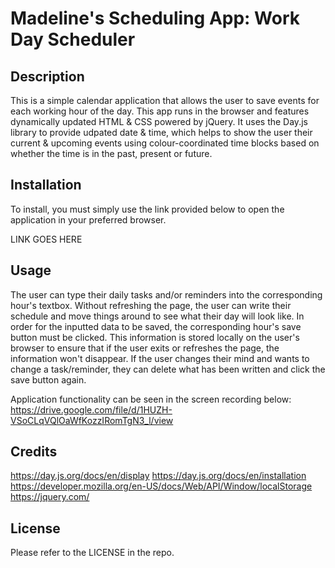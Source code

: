 # Madeline's Scheduling App: Work Day Scheduler

## Description
This is a simple calendar application that allows the user to save events for each working hour of the day. This app runs in the browser and features dynamically updated HTML & CSS powered by jQuery. It uses the Day.js library to provide udpated date & time, which helps to show the user their current & upcoming events using colour-coordinated time blocks based on whether the time is in the past, present or future.

## Installation
To install, you must simply use the link provided below to open the application in your preferred browser.

LINK GOES HERE

## Usage
The user can type their daily tasks and/or reminders into the corresponding hour's textbox. Without refreshing the page, the user can write their schedule and move things around to see what their day will look like. In order for the inputted data to be saved, the corresponding hour's save button must be clicked. This information is stored locally on the user's browser to ensure that if the user exits or refreshes the page, the information won't disappear. If the user changes their mind and wants to change a task/reminder, they can delete what has been written and click the save button again.

Application functionality can be seen in the screen recording below:
https://drive.google.com/file/d/1HUZH-VSoCLqVQlOaWfKozzIRomTgN3_l/view

## Credits
https://day.js.org/docs/en/display
https://day.js.org/docs/en/installation
https://developer.mozilla.org/en-US/docs/Web/API/Window/localStorage
https://jquery.com/

## License
Please refer to the LICENSE in the repo.
